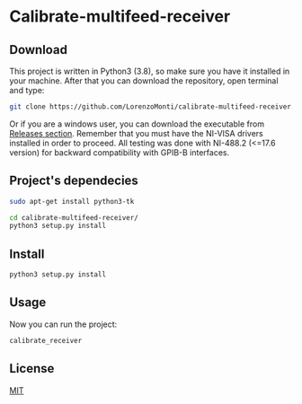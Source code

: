 # Calibrate-multifeed-receiver


## Download

This project is written in Python3 (3.8), so make sure you have it installed in your machine.
After that you can download the repository, open terminal and type:

```bash
git clone https://github.com/LorenzoMonti/calibrate-multifeed-receiver.git
```

Or if you are a windows user, you can download the executable from [Releases section](https://github.com/LorenzoMonti/calibrate-multifeed-receiver/releases/download/v0.8.0/calibrate_receiver.exe). Remember that you must have the NI-VISA drivers installed in order to proceed. All testing was done with NI-488.2 (<=17.6 version) for backward compatibility with GPIB-B interfaces.

## Project's dependecies

```bash
sudo apt-get install python3-tk

cd calibrate-multifeed-receiver/
python3 setup.py install
```

## Install
```bash
python3 setup.py install
```

## Usage

Now you can run the project:

```bash
calibrate_receiver
```

## License

[MIT](https://choosealicense.com/licenses/mit/)
